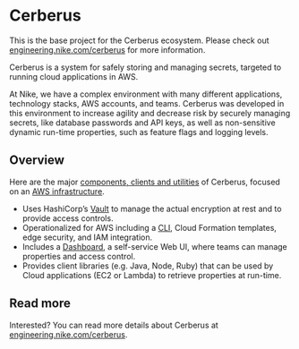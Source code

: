 # Cerberus

This is the base project for the Cerberus ecosystem. Please check out [engineering.nike.com/cerberus](http://engineering.nike.com/cerberus) for more information.

Cerberus is a system for safely storing and managing secrets, targeted to running cloud applications in AWS.

At Nike, we have a complex environment with many different applications, technology stacks, AWS accounts, and teams. Cerberus was developed in this environment to increase agility and decrease risk by securely managing secrets, like database passwords and API keys, as well as non-sensitive dynamic run-time properties, such as feature flags and logging levels.

## Overview

Here are the major [components, clients and utilities](http://engineering.nike.com/cerberus/components/) of Cerberus, focused on an [AWS infrastructure](http://engineering.nike.com/cerberus/docs/architecture/infrastructure-overview).

* Uses HashiCorp’s [Vault](http://engineering.nike.com/cerberus/docs/architecture/vault) to manage the actual encryption at rest and to provide access controls.
* Operationalized for AWS including a [CLI](http://engineering.nike.com/cerberus/docs/administration-guide/lifecycle-management-cli), Cloud Formation templates, edge security, and IAM integration.
* Includes a [Dashboard](http://engineering.nike.com/cerberus/docs/user-guide/dashboard), a self-service Web UI, where teams can manage properties and access control.
* Provides client libraries (e.g. Java, Node, Ruby) that can be used by Cloud applications (EC2 or Lambda) to retrieve properties at run-time.

## Read more

Interested? You can read more details about Cerberus at [engineering.nike.com/cerberus](http://engineering.nike.com/cerberus).
